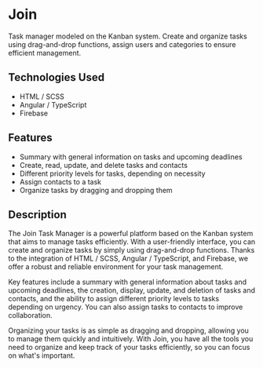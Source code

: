# Join

Task manager modeled on the Kanban system. Create and organize tasks using drag-and-drop functions, assign users and categories to ensure efficient management.

## Technologies Used  

- HTML / SCSS
- Angular / TypeScript
- Firebase

## Features

- Summary with general information on tasks and upcoming deadlines
- Create, read, update, and delete tasks and contacts
- Different priority levels for tasks, depending on necessity
- Assign contacts to a task
- Organize tasks by dragging and dropping them

## Description

The Join Task Manager is a powerful platform based on the Kanban system that aims to manage tasks efficiently. With a user-friendly interface, you can create and organize tasks by simply using drag-and-drop functions. Thanks to the integration of HTML / SCSS, Angular / TypeScript, and Firebase, we offer a robust and reliable environment for your task management.

Key features include a summary with general information about tasks and upcoming deadlines, the creation, display, update, and deletion of tasks and contacts, and the ability to assign different priority levels to tasks depending on urgency. You can also assign tasks to contacts to improve collaboration.

Organizing your tasks is as simple as dragging and dropping, allowing you to manage them quickly and intuitively. With Join, you have all the tools you need to organize and keep track of your tasks efficiently, so you can focus on what's important.
